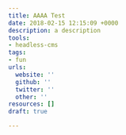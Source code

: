 ```yaml
---
title: AAAA Test
date: 2018-02-15 12:15:09 +0000
description: a description
tools:
- headless-cms
tags:
- fun
urls:
  website: ''
  github: ''
  twitter: ''
  other: ''
resources: []
draft: true

---
```

